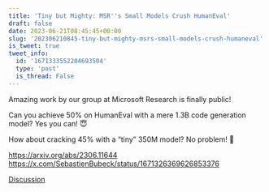 ```yaml
---
title: 'Tiny but Mighty: MSR''s Small Models Crush HumanEval'
draft: false
date: 2023-06-21T08:45:45+00:00
slug: '202306210845-tiny-but-mighty-msrs-small-models-crush-humaneval'
is_tweet: true
tweet_info:
  id: '1671333552204693504'
  type: 'post'
  is_thread: False
---
```




Amazing work by our group at Microsoft Research is finally public!

Can you achieve 50% on HumanEval with a mere 1.3B code generation model? Yes you can! 😇

How about cracking 45% with a “tiny” 350M model? No problem! 🤯

<https://arxiv.org/abs/2306.11644> <https://x.com/SebastienBubeck/status/1671326369626853376>

[Discussion](https://x.com/sytelus/status/1671333552204693504)
